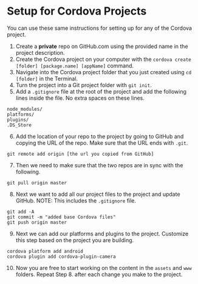 # Setup for Cordova Projects

You can use these same instructions for setting up for any of the Cordova project.

1. Create a **private** repo on GitHub.com using the provided name in the project description.
2. Create the Cordova project on your computer with the `cordova create [folder] [package.name] [appName]` command.
3. Navigate into the Cordova project folder that you just created using `cd [folder]` in the Terminal.
4. Turn the project into a Git project folder with `git init`.
5. Add a `.gitignore` file at the root of the project and add the following lines inside the file. No extra spaces on these lines.

```
node_modules/
platforms/
plugins/
.DS_Store
```

6. Add the location of your repo to the project by going to GitHub and copying the URL of the repo. Make sure that the URL ends with `.git`.

```
git remote add origin [the url you copied from GitHub]
```

7. Then we need to make sure that the two repos are in sync with the following.

```
git pull origin master
```

8. Next we want to add all our project files to the project and update GitHub. NOTE: This includes the `.gitignore` file.

```
git add -A
git commit -m "added base Cordova files"
git push origin master
```

9. Next we can add our platforms and plugins to the project. Customize this step based on the project you are building.

```
cordova platform add android
cordova plugin add cordova-plugin-camera
```

10. Now you are free to start working on the content in the `assets` and `www` folders. Repeat Step 8. after each change you make to the project.
